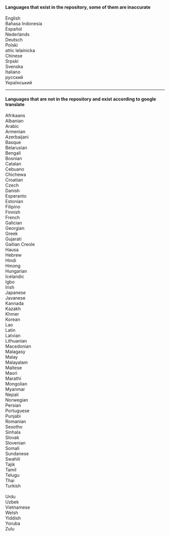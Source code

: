 #### Languages that exist in the repository, some of them are inaccurate 

English <br>
Bahasa Indonesia <br> 
Español  <br> 
Nederlands <br> 
Deutsch <br> 
Polski <br>
attic lelainicka <br> 
Chinese <br> 
Srpski <br>
Svenska <br> 
Italiano <br> 
русский <br> 
Український <br> 

---

#### Languages that are not in the repository and exist according to google translate

Afrikaans <br>
Albanian <br>
Arabic <br>
Armenian <br> 
Azerbaijani <br> 
Basque <br> 
Belarusian <br> 
Bengali <br> 
Bosnian <br> 
Catalan <br> 
Cebuano <br> 
Chichewa <br> 
Croatian <br> 
Czech <br> 
Danish <br> 
Esperanto <br> 
Estonian <br> 
Filipino <br> 
Finnish <br> 
French <br> 
Galician <br> 
Georgian <br> 
Greek <br> 
Gujarati <br> 
Gaitian Creole <br> 
Hausa <br> 
Hebrew <br> 
Hindi <br> 
Hmong <br> 
Hungarian <br> 
Icelandic <br> 
Igbo <br> 
Irish <br> 
Japanese <br> 
Javanese <br> 
Kannada <br> 
Kazakh <br> 
Khmer <br> 
Korean <br> 
Lao <br> 
Latin <br> 
Latvian <br> 
Lithuanian <br> 
Macedonian <br> 
Malagasy <br> 
Malay <br> 
Malayalam <br> 
Maltese <br> 
Maori <br> 
Marathi <br> 
Mongolian <br> 
Myanmar <br> 
Nepali <br> 
Norwegian <br> 
Persian <br> 
Portuguese <br> 
Punjabi <br> 
Romanian <br> 
Sesotho <br> 
Sinhala <br> 
Slovak <br> 
Slovenian <br> 
Somali <br> 
Sundanese <br> 
Swahili <br> 
Tajik <br> 
Tamil <br> 
Telugu <br> 
Thai <br> 
Turkish <br>  
Urdu <br> 
Uzbek <br> 
Vietnamese <br> 
Welsh <br> 
Yiddish <br> 
Yoruba <br> 
Zulu
